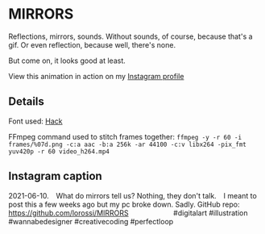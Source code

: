 # MIRRORS

Reflections, mirrors, sounds. Without sounds, of course, because that's a gif. Or even reflection, because well, there's none.

But come on, it looks good at least.

View this animation in action on my [Instagram profile](https://www.instagram.com/lorossi97)

## Details

Font used: [Hack](https://sourcefoundry.org/hack/)

FFmpeg command used to stitch frames together: `ffmpeg -y -r 60 -i frames/%07d.png -c:a aac -b:a 256k -ar 44100 -c:v libx264 -pix_fmt yuv420p -r 60 video_h264.mp4`

## Instagram caption

2021-06-10.⠀
What do mirrors tell us? Nothing, they don't talk.⠀
I meant to post this a few weeks ago but my pc broke down. Sadly.
GitHub repo: https://github.com/lorossi/MIRRORS ⠀
⠀
⠀
⠀
⠀
⠀
#digitalart #illustration #wannabedesigner #creativecoding #perfectloop⠀
